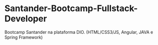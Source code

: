# Santander-Bootcamp-Fullstack-Developer
Bootcamp Santander na plataforma DIO. (HTML/CSS3/JS, Angular, JAVA e Spring Framework)
